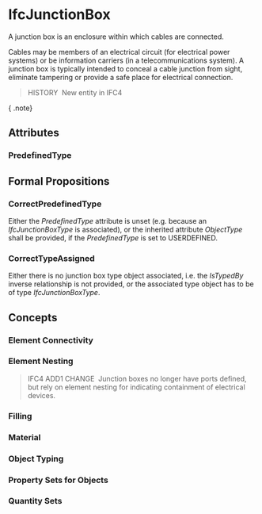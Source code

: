 # IfcJunctionBox

A junction box is an enclosure within which cables are connected.

Cables may be members of an electrical circuit (for electrical power systems) or be information carriers (in a telecommunications system). A junction box is typically intended to conceal a cable junction from sight, eliminate tampering or provide a safe place for electrical connection.

> HISTORY&nbsp; New entity in IFC4

{ .note}
>

## Attributes

### PredefinedType


## Formal Propositions

### CorrectPredefinedType
Either the _PredefinedType_ attribute is unset (e.g. because an _IfcJunctionBoxType_ is associated), or the inherited attribute _ObjectType_ shall be provided, if the _PredefinedType_ is set to USERDEFINED.

### CorrectTypeAssigned
Either there is no junction box type object associated, i.e. the _IsTypedBy_ inverse relationship is not provided, or the associated type object has to be of type _IfcJunctionBoxType_.

## Concepts

### Element Connectivity


### Element Nesting


> IFC4 ADD1 CHANGE  Junction boxes no longer have ports defined, but rely on element nesting for indicating containment of electrical devices.


### Filling


### Material


### Object Typing


### Property Sets for Objects


### Quantity Sets


